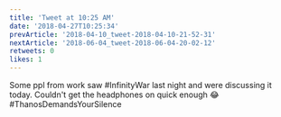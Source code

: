 ```yaml
---
title: 'Tweet at 10:25 AM'
date: '2018-04-27T10:25:34'
prevArticle: '2018-04-10_tweet-2018-04-10-21-52-31'
nextArticle: '2018-06-04_tweet-2018-06-04-20-02-12'
retweets: 0
likes: 1
---
```

Some ppl from work saw #InfinityWar last night and were discussing it today. Couldn't get the headphones on quick enough 😂 #ThanosDemandsYourSilence